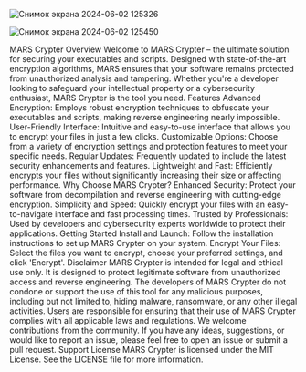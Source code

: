 ![Снимок экрана 2024-06-02 125326](https://github.com/Hdhd8329/MARS-Crypter/assets/171423192/4569b03e-926b-4f0b-a9ea-94b8d1a0a3da)

![Снимок экрана 2024-06-02 125450](https://github.com/Hdhd8329/MARS-Crypter/assets/171423192/267b7dd1-0bda-47ef-8643-54e8c1fd9551)









MARS Crypter
Overview
Welcome to MARS Crypter – the ultimate solution for securing your executables and scripts. Designed with state-of-the-art encryption algorithms, MARS ensures that your software remains protected from unauthorized analysis and tampering. Whether you're a developer looking to safeguard your intellectual property or a cybersecurity enthusiast, MARS Crypter is the tool you need.
Features
Advanced Encryption: Employs robust encryption techniques to obfuscate your executables and scripts, making reverse engineering nearly impossible.
User-Friendly Interface: Intuitive and easy-to-use interface that allows you to encrypt your files in just a few clicks.
Customizable Options: Choose from a variety of encryption settings and protection features to meet your specific needs.
Regular Updates: Frequently updated to include the latest security enhancements and features.
Lightweight and Fast: Efficiently encrypts your files without significantly increasing their size or affecting performance.
Why Choose MARS Crypter?
Enhanced Security: Protect your software from decompilation and reverse engineering with cutting-edge encryption.
Simplicity and Speed: Quickly encrypt your files with an easy-to-navigate interface and fast processing times.
Trusted by Professionals: Used by developers and cybersecurity experts worldwide to protect their applications.
Getting Started
Install and Launch: Follow the installation instructions to set up MARS Crypter on your system.
Encrypt Your Files: Select the files you want to encrypt, choose your preferred settings, and click 'Encrypt'.
Disclaimer
MARS Crypter is intended for legal and ethical use only. It is designed to protect legitimate software from unauthorized access and reverse engineering. The developers of MARS Crypter do not condone or support the use of this tool for any malicious purposes, including but not limited to, hiding malware, ransomware, or any other illegal activities. Users are responsible for ensuring that their use of MARS Crypter complies with all applicable laws and regulations.
We welcome contributions from the community. If you have any ideas, suggestions, or would like to report an issue, please feel free to open an issue or submit a pull request.
Support
License
MARS Crypter is licensed under the MIT License. See the LICENSE file for more information.
